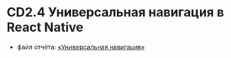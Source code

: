 # CD2.4 Универсальная навигация в React Native

- файл отчёта: [«Универсальная навигация»](https://github.com/bitcoineazy/Android_Apps/blob/main/CD24_Navigation/Report_CD24.pdf)
